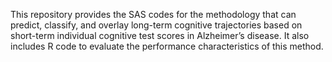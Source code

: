 This repository provides the SAS codes for the methodology that can predict, classify, and overlay long-term cognitive trajectories based on short-term individual cognitive test scores in Alzheimer’s disease. It also includes R code to evaluate the performance characteristics of this method.
